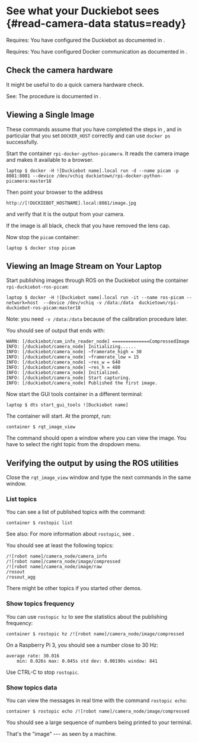# See what your Duckiebot sees {#read-camera-data status=ready}


<div class='requirements' markdown='1'>

Requires: You have configured the Duckiebot as documented in [](#setup-duckiebot).

Requires: You have configured Docker communication as documented in [](#docker-setup).

</div>


## Check the camera hardware

It might be useful to do a quick camera hardware check.

See: The procedure is documented in [](#howto-mount-camera).


## Viewing a Single Image


These commands assume that you have completed the steps in [](#docker-setup),
and in particular that you set `DOCKER_HOST` correctly and can use `docker ps` successfully.
 
Start the container `rpi-docker-python-picamera`. It reads the camera
image and makes it available to a browser.

    laptop $ docker -H ![Duckiebot name].local run -d --name picam -p 8081:8081 --device /dev/vchiq duckietown/rpi-docker-python-picamera:master18


Then point your browser to the address 

    http://[!DUCKIEBOT_HOSTNAME].local:8081/image.jpg 
    
and verify that it is the output from your camera.

If the image is all black, check that you have removed the lens cap. 


Now stop the `picam` container:

    laptop $ docker stop picam



## Viewing an Image Stream on Your Laptop

Start publishing images through ROS on the Duckiebot using
the container `rpi-duckiebot-ros-picam`:


    laptop $ docker -H ![Duckiebot name].local run -it --name ros-picam --network=host  --device /dev/vchiq -v /data:/data  duckietown/rpi-duckiebot-ros-picam:master18 

Note: you need `-v /data:/data` because of the calibration procedure later.

You should see of output that ends with:

    WARN: [/duckiebot/cam_info_reader_node] ==============CompressedImage
    INFO: [/duckiebot/camera_node] Initializing......
    INFO: [/duckiebot/camera_node] ~framerate_high = 30 
    INFO: [/duckiebot/camera_node] ~framerate_low = 15 
    INFO: [/duckiebot/camera_node] ~res_w = 640 
    INFO: [/duckiebot/camera_node] ~res_h = 480 
    INFO: [/duckiebot/camera_node] Initialized.
    INFO: [/duckiebot/camera_node] Start capturing.
    INFO: [/duckiebot/camera_node] Published the first image.


Now start the GUI tools container in a different terminal:


    laptop $ dts start_gui_tools ![Duckiebot name]


The container will start. At the prompt, run:


    container $ rqt_image_view


The command should open a window where you can view the image.
You have to select the right topic from the dropdown menu. 

## Verifying the output by using the ROS utilities

Close the `rqt_image_view` window and type the next commands in the same
window.

 
### List topics

You can see a list of published topics with the command:

    container $ rostopic list

See also: For more information about `rostopic`, see [](+software_reference#rostopic).

You should see at least the following topics:

    /![robot name]/camera_node/camera_info
    /![robot name]/camera_node/image/compressed
    /![robot name]/camera_node/image/raw
    /rosout
    /rosout_agg
    
There might be other topics if you started other demos.

### Show topics frequency

You can use `rostopic hz` to see the statistics about the publishing frequency:

    container $ rostopic hz /![robot name]/camera_node/image/compressed

On a Raspberry Pi 3, you should see a number close to 30 Hz:

    average rate: 30.016
        min: 0.026s max: 0.045s std dev: 0.00190s window: 841

Use CTRL-C to stop `rostopic`.

### Show topics data

You can view the messages in real time with the command `rostopic echo`:

    container $ rostopic echo /![robot name]/camera_node/image/compressed

You should see a large sequence of numbers being printed to your terminal.

That's the "image" --- as seen by a machine.



